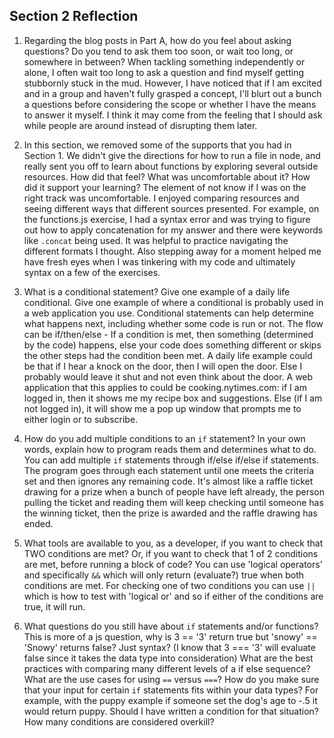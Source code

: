## Section 2 Reflection

1. Regarding the blog posts in Part A, how do you feel about asking questions? Do you tend to ask them too soon, or wait too long, or somewhere in between?
  When tackling something independently or alone, I often wait too long to ask a question and find myself getting stubbornly stuck in the mud. However, I have noticed that if I am excited and in a group and haven't fully grasped a concept, I'll blurt out a bunch a questions before considering the scope or whether I have the means to answer it myself. I think it may come from the feeling that I should ask while people are around instead of disrupting them later.  

1. In this section, we removed some of the supports that you had in Section 1. We didn't give the directions for how to run a file in node, and really sent you off to learn about functions by exploring several outside resources. How did that feel? What was uncomfortable about it? How did it support your learning?
    The element of not know if I was on the right track was uncomfortable. I enjoyed comparing resources
    and seeing different ways that different sources presented. For example, on the functions.js exercise, I had a syntax error and was trying to figure out how to apply concatenation for my
    answer and there were keywords like `.concat` being used. It was helpful to practice navigating the
    different formats I thought. Also stepping away for a moment helped me have fresh eyes when I was
    tinkering with my code and ultimately syntax on a few of the exercises.

1. What is a conditional statement? Give one example of a daily life conditional. Give one example of where a conditional is probably used in a web application you use.
  Conditional statements can help determine what happens next, including whether some code is run or not. The flow can be if/then/else - If a condition is met, then something (determined by the code) happens, else your code does something different or skips the other steps had the condition been met.
  A daily life example could be that if I hear a knock on the door, then I will open the door. Else I probably would leave it shut and not even think about the door. A web application that this applies to could be cooking.nytimes.com: if I am logged in, then it shows me my recipe box and suggestions. Else (if I am not logged in), it will show me a pop up window that prompts me to either login or to subscribe.

1. How do you add multiple conditions to an `if` statement? In your own words, explain how to program reads them and determines what to do.
  You can add multiple `if` statements through if/else if/else if statements. The program goes through each statement until one meets the criteria set and then ignores any remaining code. It's almost like a raffle ticket drawing for a prize when a bunch of people have left already, the person pulling the ticket and reading them will keep checking until someone has the winning ticket, then the prize is awarded and the raffle drawing has ended.

1. What tools are available to you, as a developer, if you want to check that TWO conditions are met? Or, if you want to check that 1 of 2 conditions are met, before running a block of code?
  You can use 'logical operators' and specifically `&&` which will only return (evaluate?) true when both conditions are met. For checking one of two conditions you can use `||` which is how to test with 'logical or' and so if either of the conditions are true, it will run.

1. What questions do you still have about `if` statements and/or functions?
  This is more of a js question, why is 3 == '3' return true but 'snowy' == 'Snowy' returns false? Just syntax? (I know that 3 === '3' will evaluate false since it takes the data type into consideration)
  What are the best practices with comparing many different levels of a if else sequence?
  What are the use cases for using `==` versus `===`?
  How do you make sure that your input for certain `if` statements fits within your data types?
    For example, with the puppy example if someone set the dog's age to -.5 it would return puppy. Should I have written a condition for that situation? How many conditions are considered overkill?
